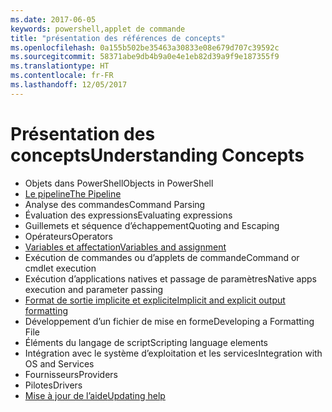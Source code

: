 ```yaml
---
ms.date: 2017-06-05
keywords: powershell,applet de commande
title: "présentation des références de concepts"
ms.openlocfilehash: 0a155b502be35463a30833e08e679d707c39592c
ms.sourcegitcommit: 58371abe9db4b9a0e4e1eb82d39a9f9e187355f9
ms.translationtype: HT
ms.contentlocale: fr-FR
ms.lasthandoff: 12/05/2017
---
```

# <a name="understanding-concepts"></a><span data-ttu-id="d7fde-103">Présentation des concepts</span><span class="sxs-lookup"><span data-stu-id="d7fde-103">Understanding Concepts</span></span>

*  <span data-ttu-id="d7fde-104">Objets dans PowerShell</span><span class="sxs-lookup"><span data-stu-id="d7fde-104">Objects in PowerShell</span></span>  
*  [<span data-ttu-id="d7fde-105">Le pipeline</span><span class="sxs-lookup"><span data-stu-id="d7fde-105">The Pipeline</span></span>](./fundamental/understanding-the-windows-powershell-pipeline.md)
*  <span data-ttu-id="d7fde-106">Analyse des commandes</span><span class="sxs-lookup"><span data-stu-id="d7fde-106">Command Parsing</span></span>
*  <span data-ttu-id="d7fde-107">Évaluation des expressions</span><span class="sxs-lookup"><span data-stu-id="d7fde-107">Evaluating expressions</span></span>
*  <span data-ttu-id="d7fde-108">Guillemets et séquence d’échappement</span><span class="sxs-lookup"><span data-stu-id="d7fde-108">Quoting and Escaping</span></span>
*  <span data-ttu-id="d7fde-109">Opérateurs</span><span class="sxs-lookup"><span data-stu-id="d7fde-109">Operators</span></span>
*  [<span data-ttu-id="d7fde-110">Variables et affectation</span><span class="sxs-lookup"><span data-stu-id="d7fde-110">Variables and assignment</span></span>](./fundamental/using-variables-to-store-objects.md)
*  <span data-ttu-id="d7fde-111">Exécution de commandes ou d’applets de commande</span><span class="sxs-lookup"><span data-stu-id="d7fde-111">Command or cmdlet execution</span></span>
*  <span data-ttu-id="d7fde-112">Exécution d’applications natives et passage de paramètres</span><span class="sxs-lookup"><span data-stu-id="d7fde-112">Native apps execution and parameter passing</span></span>
*  [<span data-ttu-id="d7fde-113">Format de sortie implicite et explicite</span><span class="sxs-lookup"><span data-stu-id="d7fde-113">Implicit and explicit output formatting</span></span>](./cookbooks/using-format-commands-to-change-output-view.md)
*  <span data-ttu-id="d7fde-114">Développement d’un fichier de mise en forme</span><span class="sxs-lookup"><span data-stu-id="d7fde-114">Developing a Formatting File</span></span>
*  <span data-ttu-id="d7fde-115">Éléments du langage de script</span><span class="sxs-lookup"><span data-stu-id="d7fde-115">Scripting language elements</span></span>
*  <span data-ttu-id="d7fde-116">Intégration avec le système d’exploitation et les services</span><span class="sxs-lookup"><span data-stu-id="d7fde-116">Integration with OS and Services</span></span>
*  <span data-ttu-id="d7fde-117">Fournisseurs</span><span class="sxs-lookup"><span data-stu-id="d7fde-117">Providers</span></span>
*  <span data-ttu-id="d7fde-118">Pilotes</span><span class="sxs-lookup"><span data-stu-id="d7fde-118">Drivers</span></span>
*  [<span data-ttu-id="d7fde-119">Mise à jour de l’aide</span><span class="sxs-lookup"><span data-stu-id="d7fde-119">Updating help</span></span>](/powershell/module/Microsoft.PowerShell.Core/Update-Help)

